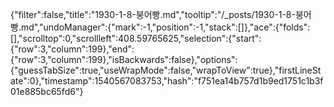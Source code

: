 {"filter":false,"title":"1930-1-8-붕어빵.md","tooltip":"/_posts/1930-1-8-붕어빵.md","undoManager":{"mark":-1,"position":-1,"stack":[]},"ace":{"folds":[],"scrolltop":0,"scrollleft":408.59765625,"selection":{"start":{"row":3,"column":199},"end":{"row":3,"column":199},"isBackwards":false},"options":{"guessTabSize":true,"useWrapMode":false,"wrapToView":true},"firstLineState":0},"timestamp":1540567083753,"hash":"f751ea14b757d1b9ed1751c1b3f01e885bc65fd6"}